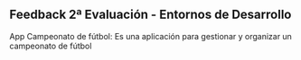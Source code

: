 ## Feedback 2ª Evaluación - Entornos de Desarrollo
App Campeonato de fútbol: Es una aplicación para gestionar y organizar un campeonato de fútbol

